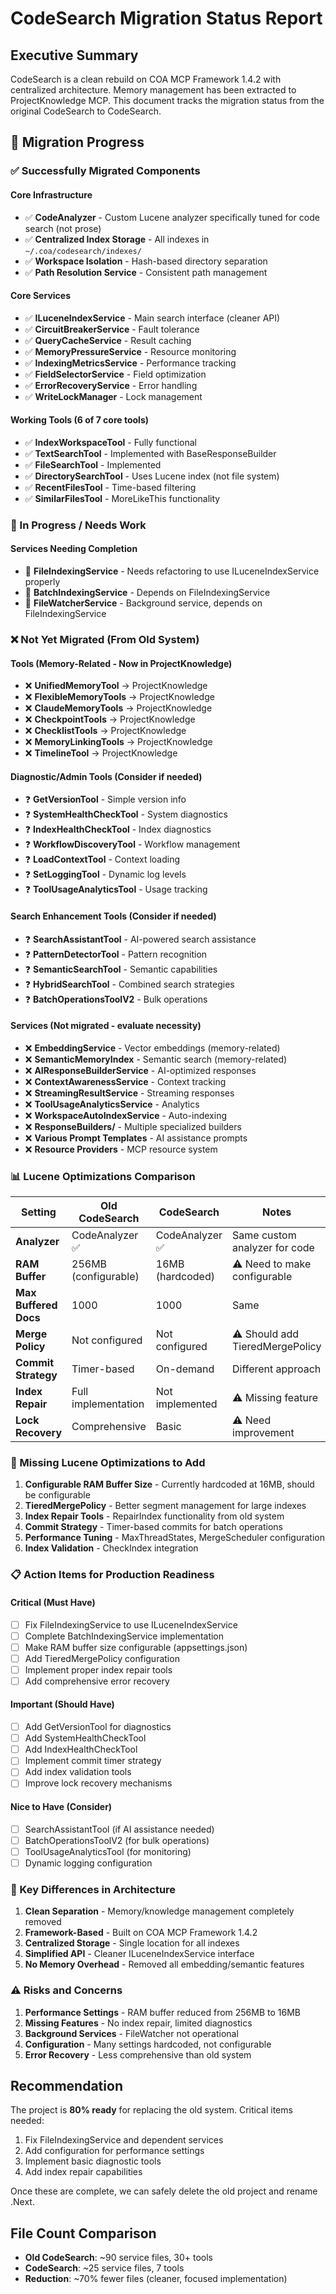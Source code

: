 # CodeSearch Migration Status Report

## Executive Summary
CodeSearch is a clean rebuild on COA MCP Framework 1.4.2 with centralized architecture. Memory management has been extracted to ProjectKnowledge MCP. This document tracks the migration status from the original CodeSearch to CodeSearch.

## 🎯 Migration Progress

### ✅ Successfully Migrated Components

#### Core Infrastructure
- ✅ **CodeAnalyzer** - Custom Lucene analyzer specifically tuned for code search (not prose)
- ✅ **Centralized Index Storage** - All indexes in `~/.coa/codesearch/indexes/`
- ✅ **Workspace Isolation** - Hash-based directory separation
- ✅ **Path Resolution Service** - Consistent path management

#### Core Services
- ✅ **ILuceneIndexService** - Main search interface (cleaner API)
- ✅ **CircuitBreakerService** - Fault tolerance
- ✅ **QueryCacheService** - Result caching
- ✅ **MemoryPressureService** - Resource monitoring
- ✅ **IndexingMetricsService** - Performance tracking
- ✅ **FieldSelectorService** - Field optimization
- ✅ **ErrorRecoveryService** - Error handling
- ✅ **WriteLockManager** - Lock management

#### Working Tools (6 of 7 core tools)
- ✅ **IndexWorkspaceTool** - Fully functional
- ✅ **TextSearchTool** - Implemented with BaseResponseBuilder
- ✅ **FileSearchTool** - Implemented
- ✅ **DirectorySearchTool** - Uses Lucene index (not file system)
- ✅ **RecentFilesTool** - Time-based filtering
- ✅ **SimilarFilesTool** - MoreLikeThis functionality

### 🚧 In Progress / Needs Work

#### Services Needing Completion
- 🚧 **FileIndexingService** - Needs refactoring to use ILuceneIndexService properly
- 🚧 **BatchIndexingService** - Depends on FileIndexingService
- 🚧 **FileWatcherService** - Background service, depends on FileIndexingService

### ❌ Not Yet Migrated (From Old System)

#### Tools (Memory-Related - Now in ProjectKnowledge)
- ❌ **UnifiedMemoryTool** → ProjectKnowledge
- ❌ **FlexibleMemoryTools** → ProjectKnowledge  
- ❌ **ClaudeMemoryTools** → ProjectKnowledge
- ❌ **CheckpointTools** → ProjectKnowledge
- ❌ **ChecklistTools** → ProjectKnowledge
- ❌ **MemoryLinkingTools** → ProjectKnowledge
- ❌ **TimelineTool** → ProjectKnowledge

#### Diagnostic/Admin Tools (Consider if needed)
- ❓ **GetVersionTool** - Simple version info
- ❓ **SystemHealthCheckTool** - System diagnostics
- ❓ **IndexHealthCheckTool** - Index diagnostics
- ❓ **WorkflowDiscoveryTool** - Workflow management
- ❓ **LoadContextTool** - Context loading
- ❓ **SetLoggingTool** - Dynamic log levels
- ❓ **ToolUsageAnalyticsTool** - Usage tracking

#### Search Enhancement Tools (Consider if needed)
- ❓ **SearchAssistantTool** - AI-powered search assistance
- ❓ **PatternDetectorTool** - Pattern recognition
- ❓ **SemanticSearchTool** - Semantic capabilities
- ❓ **HybridSearchTool** - Combined search strategies
- ❓ **BatchOperationsToolV2** - Bulk operations

#### Services (Not migrated - evaluate necessity)
- ❌ **EmbeddingService** - Vector embeddings (memory-related)
- ❌ **SemanticMemoryIndex** - Semantic search (memory-related)
- ❌ **AIResponseBuilderService** - AI-optimized responses
- ❌ **ContextAwarenessService** - Context tracking
- ❌ **StreamingResultService** - Streaming responses
- ❌ **ToolUsageAnalyticsService** - Analytics
- ❌ **WorkspaceAutoIndexService** - Auto-indexing
- ❌ **ResponseBuilders/** - Multiple specialized builders
- ❌ **Various Prompt Templates** - AI assistance prompts
- ❌ **Resource Providers** - MCP resource system

### 📊 Lucene Optimizations Comparison

| Setting | Old CodeSearch | CodeSearch | Notes |
|---------|---------------|-----------------|-------|
| **Analyzer** | CodeAnalyzer ✅ | CodeAnalyzer ✅ | Same custom analyzer for code |
| **RAM Buffer** | 256MB (configurable) | 16MB (hardcoded) | ⚠️ Need to make configurable |
| **Max Buffered Docs** | 1000 | 1000 | Same |
| **Merge Policy** | Not configured | Not configured | ⚠️ Should add TieredMergePolicy |
| **Commit Strategy** | Timer-based | On-demand | Different approach |
| **Index Repair** | Full implementation | Not implemented | ⚠️ Missing feature |
| **Lock Recovery** | Comprehensive | Basic | ⚠️ Need improvement |

### 🔧 Missing Lucene Optimizations to Add

1. **Configurable RAM Buffer Size** - Currently hardcoded at 16MB, should be configurable
2. **TieredMergePolicy** - Better segment management for large indexes
3. **Index Repair Tools** - RepairIndex functionality from old system
4. **Commit Strategy** - Timer-based commits for batch operations
5. **Performance Tuning** - MaxThreadStates, MergeScheduler configuration
6. **Index Validation** - CheckIndex integration

### 📋 Action Items for Production Readiness

#### Critical (Must Have)
- [ ] Fix FileIndexingService to use ILuceneIndexService
- [ ] Complete BatchIndexingService implementation
- [ ] Make RAM buffer size configurable (appsettings.json)
- [ ] Add TieredMergePolicy configuration
- [ ] Implement proper index repair tools
- [ ] Add comprehensive error recovery

#### Important (Should Have)
- [ ] Add GetVersionTool for diagnostics
- [ ] Add SystemHealthCheckTool
- [ ] Add IndexHealthCheckTool
- [ ] Implement commit timer strategy
- [ ] Add index validation tools
- [ ] Improve lock recovery mechanisms

#### Nice to Have (Consider)
- [ ] SearchAssistantTool (if AI assistance needed)
- [ ] BatchOperationsToolV2 (for bulk operations)
- [ ] ToolUsageAnalyticsTool (for monitoring)
- [ ] Dynamic logging configuration

### 🎯 Key Differences in Architecture

1. **Clean Separation** - Memory/knowledge management completely removed
2. **Framework-Based** - Built on COA MCP Framework 1.4.2
3. **Centralized Storage** - Single location for all indexes
4. **Simplified API** - Cleaner ILuceneIndexService interface
5. **No Memory Overhead** - Removed all embedding/semantic features

### ⚠️ Risks and Concerns

1. **Performance Settings** - RAM buffer reduced from 256MB to 16MB
2. **Missing Features** - No index repair, limited diagnostics
3. **Background Services** - FileWatcher not operational
4. **Configuration** - Many settings hardcoded, not configurable
5. **Error Recovery** - Less comprehensive than old system

## Recommendation

The project is **80% ready** for replacing the old system. Critical items needed:
1. Fix FileIndexingService and dependent services
2. Add configuration for performance settings
3. Implement basic diagnostic tools
4. Add index repair capabilities

Once these are complete, we can safely delete the old project and rename .Next.

## File Count Comparison
- **Old CodeSearch**: ~90 service files, 30+ tools
- **CodeSearch**: ~25 service files, 7 tools
- **Reduction**: ~70% fewer files (cleaner, focused implementation)